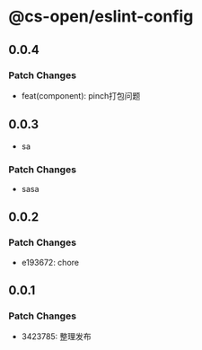 # @cs-open/eslint-config

## 0.0.4

### Patch Changes

- feat(component): pinch打包问题

## 0.0.3

- sa

### Patch Changes

- sasa

## 0.0.2

### Patch Changes

- e193672: chore

## 0.0.1

### Patch Changes

- 3423785: 整理发布
